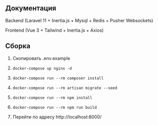 ## Документация

Backend (Laravel 11 + Inertia.js + Mysql + Redis + Pusher Websockets)

Frontend (Vue 3 + Tailwind + Inertia.js + Axios)

## Сборка

1. Скопировать .env.example 

2. `docker-compose up nginx -d`

3. `docker-compose run --rm composer install`

4. `docker-compose run --rm artisan migrate --seed`

5. `docker-compose run --rm npm install`

6. `docker-compose run --rm npm run build`

7. Перейти по адресу http://localhost:8000/

